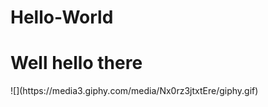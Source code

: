 # Hello-World
<h1>Well hello there</h1>
![](https://media3.giphy.com/media/Nx0rz3jtxtEre/giphy.gif)
